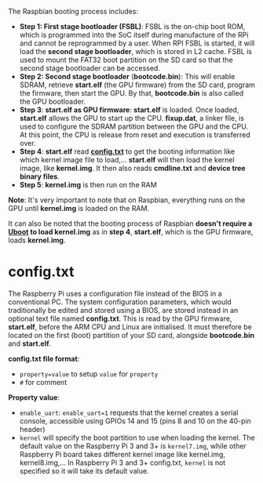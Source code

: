 The Raspbian booting process includes:
* **Step 1: First stage bootloader (FSBL)**: FSBL is the on-chip boot ROM, which is programmed into the SoC itself during manufacture of the RPi and cannot be reprogrammed by a user. When RPI FSBL is started, it will load the **second stage bootloader**, which is stored in L2 cache. FSBL is used to mount the FAT32 boot partition on the SD card so that the second stage bootloader can be accessed.
* **Step 2: Second stage bootloader** (**bootcode.bin**): This will enable SDRAM, retrieve **start.elf** (the GPU firmware) from the SD card, program the firmware, then start the GPU. By that, **bootcode.bin** is also called the GPU bootloader.
* **Step 3**: **start.elf as GPU firmware**: **start.elf** is loaded. Once loaded, **start.elf** allows the GPU to start up the CPU. **fixup.dat**, a linker file, is used to configure the SDRAM partition between the GPU and the CPU. At this point, the CPU is release from reset and execution is transferred over.
* **Step 4**: **start.elf** read **[config.txt](#configtxt)** to get the booting information like which kernel image file to load,... **start.elf** will then load the kernel image, like **kernel.img**. It then also reads **cmdline.txt** and **device tree binary files**.
* **Step 5**: **kernel.img** is then run on the RAM

**Note**: It's very important to note that on Raspbian, everything runs on the GPU until **kernel.img** is loaded on the RAM.

It can also be noted that the booting process of Raspbian **doesn't require a [Uboot](Customized%20Linux%20distro%20from%20scratch/Uboot.md) to load kernel.img** as in **step 4**, **start.elf**, which is the GPU firmware, loads **kernel.img**.
# config.txt
The Raspberry Pi uses a configuration file instead of the BIOS in a conventional PC. The system configuration parameters, which would traditionally be edited and stored using a BIOS, are stored instead in an optional text file named **config.txt**. This is read by the GPU firmware, **start.elf**, before the ARM CPU and Linux are initialised. It must therefore be located on the first (boot) partition of your SD card, alongside **bootcode.bin** and **start.elf**.

**config.txt file format**:
* ``property=value`` to setup ``value`` for ``property``
* ``#`` for comment

**Property value**:

* ``enable_uart``: ``enable_uart=1`` requests that the kernel creates a serial console, accessible using GPIOs 14 and 15 (pins 8 and 10 on the 40-pin header)
* ``kernel`` will specify the boot partition to use when loading the kernel. The default value on the Raspberry Pi 3 and 3+ is ``kernel7.img``, while other Raspberry Pi board takes different kernel image like kernel.img, kernel8.img,... In Raspberry Pi 3 and 3+ config.txt, ``kernel`` is not specified so it will take its default value.
